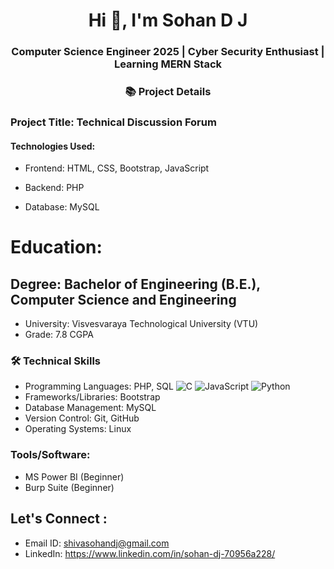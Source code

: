 <h1 align="center">Hi 👋, I'm Sohan D J</h1>
<h3 align="center">Computer Science Engineer 2025 | Cyber Security Enthusiast | Learning MERN Stack </h3>

<h3 align="center"> 📚 Project Details </h3>
<h3> Project Title: Technical Discussion Forum </h3>
<h4> Technologies Used:</h4>

- Frontend: HTML, CSS, Bootstrap, JavaScript
 
- Backend: PHP

- Database: MySQL

# Education:
## Degree: Bachelor of Engineering (B.E.), Computer Science and Engineering
- University: Visvesvaraya Technological University (VTU)
- Grade: 7.8 CGPA

### 🛠️ Technical Skills
- Programming Languages: PHP, SQL
![C](https://img.shields.io/badge/c-%2300599C.svg?style=flat&logo=c&logoColor=white) ![JavaScript](https://img.shields.io/badge/javascript-%23323330.svg?style=flat&logo=javascript&logoColor=%23F7DF1E) ![Python](https://img.shields.io/badge/python-3670A0?style=flat&logo=python&logoColor=ffdd54)
- Frameworks/Libraries: Bootstrap
- Database Management: MySQL
- Version Control: Git, GitHub
- Operating Systems: Linux

### Tools/Software:
- MS Power BI (Beginner)
- Burp Suite (Beginner)

## Let's Connect : 
- Email ID: shivasohandj@gmail.com 
- LinkedIn: https://www.linkedin.com/in/sohan-dj-70956a228/ 
